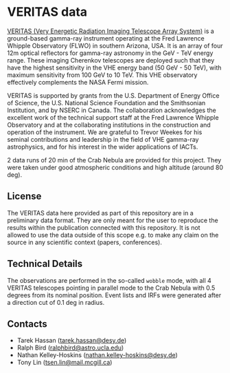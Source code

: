 # VERITAS data

[VERITAS (Very Energetic Radiation Imaging Telescope Array
System)](https://veritas.sao.arizona.edu/) is a ground-based gamma-ray
instrument operating at the Fred Lawrence Whipple Observatory (FLWO) in southern
Arizona, USA. It is an array of four 12m optical reflectors for gamma-ray
astronomy in the GeV - TeV energy range. These imaging Cherenkov telescopes are
deployed such that they have the highest sensitivity in the VHE energy band (50
GeV - 50 TeV), with maximum sensitivity from 100 GeV to 10 TeV. This VHE
observatory effectively complements the NASA Fermi mission.

VERITAS  is supported by grants from the U.S. Department of Energy Office of
Science, the U.S. National Science Foundation and the Smithsonian Institution,
and by NSERC in Canada. The collaboration acknowledges the excellent work of the
technical support staff at the Fred Lawrence Whipple Observatory and at the
collaborating institutions in the construction and operation of the instrument.
We are grateful to Trevor Weekes for his seminal contributions and leadership in
the field of VHE gamma-ray astrophysics, and for his interest in the wider
applications of IACTs.

2 data runs of 20 min of the Crab Nebula are provided for this project. They
were taken under good atmospheric conditions and high altitude (around 80 deg).

## License

The VERITAS data here provided as part of this repository are in a preliminary
data format. They are only meant for the user to reproduce the results within
the publication connected with this repository. It is not allowed to use the
data outside of this scope e.g. to make any claim on the source in any
scientific context (papers, conferences).

## Technical Details

The observations are performed in the so-called ``wobble`` mode, with all 4
VERITAS telescopes pointing in parallel mode to the Crab Nebula with 0.5 degrees
from its nominal position. Event lists and IRFs were generated after a direction
cut of 0.1 deg in radius.

## Contacts 

* Tarek Hassan (tarek.hassan@desy.de)
* Ralph Bird (ralphbird@astro.ucla.edu)
* Nathan Kelley-Hoskins (nathan.kelley-hoskins@desy.de)
* Tony Lin (tsen.lin@mail.mcgill.ca)
